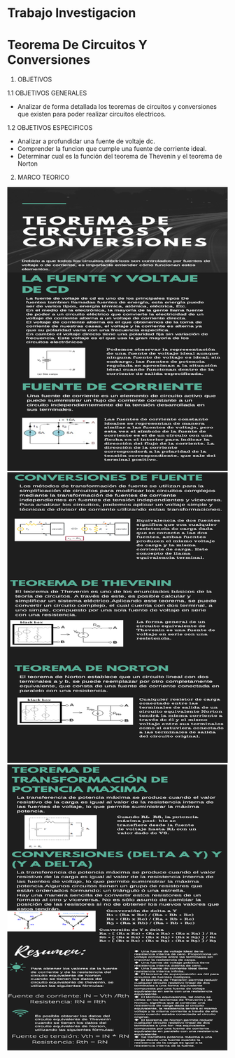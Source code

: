# Trabajo Investigacion 
# Teorema De Circuitos Y Conversiones
1. OBJETIVOS

1.1 OBJETIVOS GENERALES

* Analizar de forma detallada los  teoremas de circuitos y conversiones que existen para poder realizar circuitos electricos.

1.2 OBJETIVOS ESPECIFICOS

*	Analizar a profundidar una fuente de voltaje dc.
*	Comprender la funcion que cumple una fuente de corriente ideal.
*	Determinar cual es la función del teorema de Thevenin y el teorema de Norton 

2. MARCO TEORICO

![](https://github.com/JosueCamp2020/TrabajoInvestigacion1/blob/main/Imagenes/Imagen%201.png)
![](https://github.com/JosueCamp2020/TrabajoInvestigacion1/blob/main/Imagenes/Imagen%202.png)
![](https://github.com/JosueCamp2020/TrabajoInvestigacion1/blob/main/Imagenes/Imagen%203.png)

